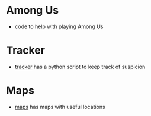 # Among Us
 - code to help with playing Among Us

# Tracker
 - [tracker](tracker) has a python script to keep track of suspicion

# Maps
 - [maps](maps) has maps with useful locations

